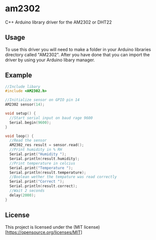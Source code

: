 # am2302
C++ Arduino library driver for the AM2302 or DHT22

## Usage
To use this driver you will need to make a folder in your Arduino libraries directory called "AM2302". After you have done that you can import the driver by using your Arduino libary manager.

## Example

```C
//Include libary
#include <AM2302.h>

//Initialize sensor on GPIO pin 14
AM2302 sensor(14);

void setup() {
  //Start serial input on baud rage 9600
  Serial.begin(9600);
}

void loop() {
  //Read the sensor
  AM2302_res result = sensor.read();
  //Print humidity in % RH
  Serial.print("Humidity ");
  Serial.println(result.humidity);
  //Print temperature in celcius
  Serial.print("Temperature ");
  Serial.println(result.temperature);
  //Boolean wether the tempature was read correctly
  Serial.print("Correct ");
  Serial.println(result.correct);
  //Wait 2 seconds
  delay(2000);
}
```

## License
This project is licensed under the (MIT license)[https://opensource.org/licenses/MIT]
